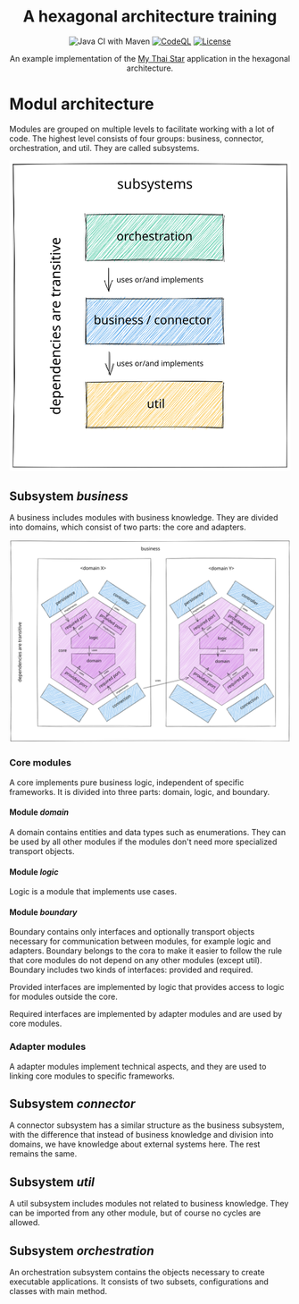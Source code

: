 <div align="center">

# A hexagonal architecture training

![Java CI with Maven](https://github.com/hex-arch-training/hexagonal/actions/workflows/maven.yml/badge.svg)
[![CodeQL](https://github.com/hex-arch-training/hexagonal/workflows/CodeQL/badge.svg)](https://github.com/hex-arch-training/hexagonal/actions?query=workflow%3ACodeQL "Code quality workflow status")
[![License](https://img.shields.io/badge/License-MIT-blue)](#license "Go to license section")

An example implementation of the [My Thai Star](https://devonfw.com/website/pages/docs/master-my-thai-star.asciidoc_technical-design.html)
application in the hexagonal architecture.

</div>


# Modul architecture
Modules are grouped on multiple levels to facilitate working with a lot of code. 
The highest level consists of four groups: business, connector, orchestration,
and util. They are called subsystems.

![Subsystems](./documentation/images/subsystems.svg)

## Subsystem _business_
A business includes modules with business knowledge. 
They are divided into domains, which consist of two parts: the core and adapters.

![Subsystem business](./documentation/images/subsystem-business.svg)

### Core modules
A core implements pure business logic, independent of specific frameworks.
It is divided into three parts: domain, logic, and boundary.

#### Module _domain_
A domain contains entities and data types such as enumerations. 
They can be used by all other modules if the modules don't need more specialized transport objects.

#### Module _logic_
Logic is a module that implements use cases.

#### Module _boundary_
Boundary contains only interfaces and optionally transport objects necessary for communication between modules,
for example logic and adapters. 
Boundary belongs to the cora to make it easier to follow the rule that core modules do not depend on any other modules 
(except util). Boundary includes two kinds of interfaces: provided and required.

Provided interfaces are implemented by logic that provides access to logic for modules outside the core.

Required interfaces are implemented by adapter modules and are used by core modules.

### Adapter modules
A adapter modules implement technical aspects, and they are used to linking core modules to specific frameworks.

## Subsystem _connector_
A connector subsystem has a similar structure as the business subsystem, 
with the difference that instead of business knowledge and division into domains, 
we have knowledge about external systems here. The rest remains the same.

## Subsystem _util_
A util subsystem includes modules not related to business knowledge. 
They can be imported from any other module, but of course no cycles are allowed.

## Subsystem _orchestration_
An orchestration subsystem contains the objects necessary to create executable applications. 
It consists of two subsets, configurations and classes with main method.